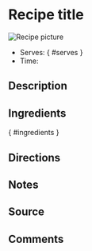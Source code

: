 # Recipe title

![Recipe picture](../images/image.jpg)

- Serves:
{ #serves }
- Time: 

## Description

## Ingredients
{ #ingredients }

## Directions

## Notes

## Source

## Comments
